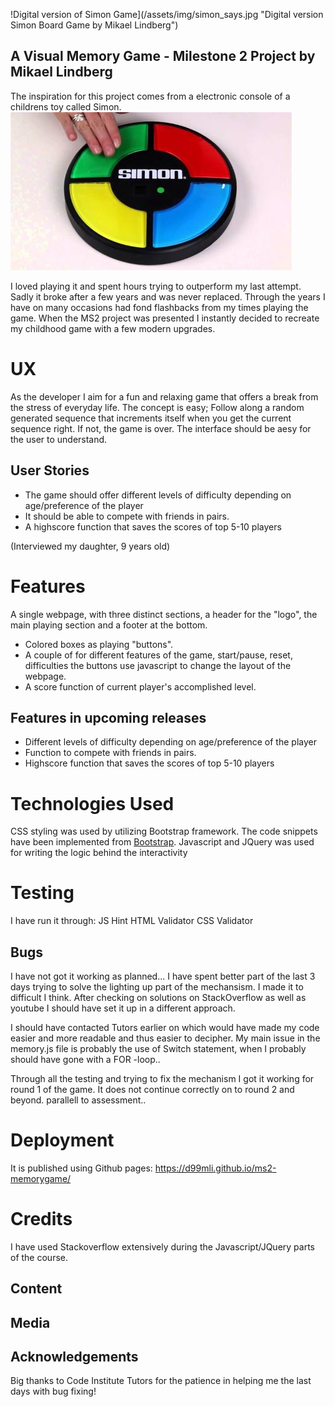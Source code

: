 !Digital version of Simon Game](/assets/img/simon_says.jpg "Digital version Simon Board Game by Mikael Lindberg")

## A Visual Memory Game - Milestone 2 Project by Mikael Lindberg

The inspiration for this project comes from a electronic console of a childrens toy called Simon. 
![Simon Game Board Game](/assets/img/simon_board.jpg "Original Simon Board Game")

I loved playing it and spent hours trying to outperform my last attempt.
Sadly it broke after a few years and was never replaced. Through the years I have on many occasions had fond flashbacks from my times playing the game. 
When the MS2 project was presented I instantly decided to recreate my childhood game with a few modern upgrades.


# UX

As the developer I aim for a fun and relaxing game that offers a break from the stress of everyday life. The concept is easy; 
Follow along a random generated sequence that increments itself when you get the current sequence right. If not, the game is over. 
The interface should be aesy for the user to understand.

## User Stories
- The game should offer different levels of difficulty depending on age/preference of the player 
- It should be able to compete with friends in pairs.
- A highscore function that saves the scores of top 5-10 players

(Interviewed my daughter, 9 years old)

# Features
A single webpage, with three distinct sections, a header for the "logo", the main playing section and a footer at the bottom.

- Colored boxes as playing "buttons".
- A couple of <buttons> for different features of the game, start/pause, reset, difficulties
    the buttons use javascript to change the layout of the webpage.
- A score function of current player's accomplished level.

## Features in upcoming releases

- Different levels of difficulty depending on age/preference of the player 
- Function to compete with friends in pairs.
- Highscore function that saves the scores of top 5-10 players

# Technologies Used 

CSS styling was used by utilizing Bootstrap framework. The code snippets have been implemented from [Bootstrap](getbootstrap.com).
Javascript and JQuery was used for writing the logic behind the interactivity

# Testing

I have run it through:
JS Hint
HTML Validator
CSS Validator

## Bugs

I have not got it working as planned... I have spent better part of the last 3 days trying to solve the lighting up part of the mechansism. I made it to difficult I think.
After checking on solutions on StackOverflow as well as youtube I should have set it up in a different approach. 

I should have contacted Tutors earlier on which would have made my code easier and more readable and thus easier to decipher. 
My main issue in the memory.js file is probably the use of Switch statement, when I probably should have gone with a FOR -loop..

Through all the testing and trying to fix the mechanism I got it working for round 1 of the game. It does not continue correctly on to round 2 and beyond.
parallell to assessment..

# Deployment
It is published using Github pages: https://d99mli.github.io/ms2-memorygame/

# Credits

I have used Stackoverflow extensively during the Javascript/JQuery parts of the course. 

## Content

## Media

## Acknowledgements

Big thanks to Code Institute Tutors for the patience in helping me the last days with bug fixing!




